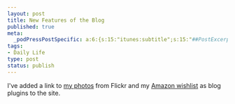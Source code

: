 ```yaml
--- 
layout: post
title: New Features of the Blog
published: true
meta: 
  _podPressPostSpecific: a:6:{s:15:"itunes:subtitle";s:15:"##PostExcerpt##";s:14:"itunes:summary";s:15:"##PostExcerpt##";s:15:"itunes:keywords";s:17:"##WordPressCats##";s:13:"itunes:author";s:10:"##Global##";s:15:"itunes:explicit";s:2:"No";s:12:"itunes:block";s:2:"No";}
tags: 
- Daily Life
type: post
status: publish
---
```

I've added a link to <a href="http://www.arcanology.com/wp-content/plugins/falbum/wp/album.php">my photos</a> from Flickr and my <a href="http://www.arcanology.com/?page_id=705">Amazon wishlist</a> as blog plugins to the site.
